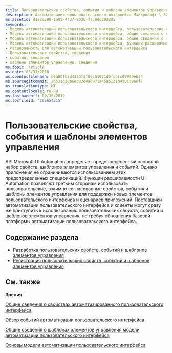 ```yaml
---
title: Пользовательские свойства, события и шаблоны элементов управления
description: Автоматизация пользовательского интерфейса Майкрософт \ 32; API указывает предопределенный основной набор свойств, шаблонов элементов управления и событий.
ms.assetid: d1eca598-1a02-4437-8036-77c8d62032d5
keywords:
- Модель автоматизации пользовательского интерфейса, пользовательские свойства
- Модель автоматизации пользовательского интерфейса, общие сведения о событиях
- Модель автоматизации пользовательского интерфейса, общие сведения о шаблонах элементов управления
- Модель автоматизации пользовательского интерфейса, функции расширяемости
- Расширяемость для автоматизации пользовательского интерфейса
- Пользовательские свойства, сведения
- события, сведения
- шаблоны элементов управления, сведения
ms.topic: article
ms.date: 05/31/2018
ms.openlocfilehash: b6a80fb7d4323f3f0ec51971d5fcbfc09989e634
ms.sourcegitcommit: 2d531328b6ed82d4ad971a45a5131b430c5866f7
ms.translationtype: MT
ms.contentlocale: ru-RU
ms.lasthandoff: 09/16/2019
ms.locfileid: "105654215"
---
```

# <a name="custom-properties-events-and-control-patterns"></a>Пользовательские свойства, события и шаблоны элементов управления

API Microsoft UI Automation определяет предопределенный основной набор свойств, шаблонов элементов управления и событий. Однако приложения не ограничиваются использованием этих предопределенных спецификаций. Функции расширяемости UI Automation позволяют третьим сторонам использовать пользовательские, взаимно согласованные свойства, события и шаблоны элементов управления для поддержки новых элементов пользовательского интерфейса и сценариев приложений. Поставщики автоматизации пользовательского интерфейса и клиенты могут сразу же приступить к использованию пользовательских свойств, событий и шаблонов элементов управления, не требуя обновления базовой платформы автоматизации пользовательского интерфейса.

## <a name="in-this-section"></a>Содержание раздела

-   [Разработка пользовательских свойств, событий и шаблонов элементов управления](uiauto-designingcustompropseventpatterns.md)
-   [Регистрация пользовательских свойств, событий и шаблонов элементов управления](uiauto-regcustompropseventpatterns.md)

## <a name="related-topics"></a>См. также

<dl> <dt>

**Зрения**
</dt> <dt>

[Общие сведения о свойствах автоматизированного пользовательского интерфейса](uiauto-propertiesoverview.md)
</dt> <dt>

[Обзор событий автоматизации пользовательского интерфейса](uiauto-eventsoverview.md)
</dt> <dt>

[Общие сведения о шаблонах элементов управления модели автоматизации пользовательского интерфейса](uiauto-controlpatternsoverview.md)
</dt> <dt>

[Основы модели автоматизации пользовательского интерфейса](entry-uiautocore-overview.md)
</dt> </dl>

 

 




